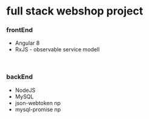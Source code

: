 # full stack webshop project

<h3>frontEnd</h3>
<ul>
  <li>Angular 8</li>
  <li>RxJS - observable service modell</li>
</ul>
<br>
<h3>backEnd</h3>
<ul>
  <li>NodeJS</li>
  <li>MySQL</li>
  <li>json-webtoken np</li>
  <li>mysql-promise np</li>
</ul>
